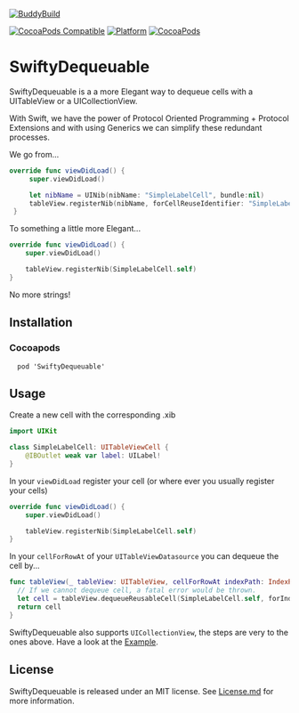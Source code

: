 [![BuddyBuild](https://dashboard.buddybuild.com/api/statusImage?appID=59ebe2953389a60001fac022&branch=master&build=latest)](https://dashboard.buddybuild.com/apps/59ebe2953389a60001fac022/build/latest?branch=master) 

[![CocoaPods Compatible](https://img.shields.io/cocoapods/v/Chamber.svg)](https://img.shields.io/cocoapods/v/SwiftyDequeuable.svg)
[![Platform](https://img.shields.io/cocoapods/p/Chamber.svg?style=flat)](http://cocoadocs.org/docsets/SwiftyDequeuable)
[![CocoaPods](https://img.shields.io/cocoapods/l/SwiftyDequeuable.svg)]()
# SwiftyDequeuable

SwiftyDequeuable is a a more Elegant way to dequeue cells with a UITableView or a UICollectionView.

With Swift, we have the power of Protocol Oriented Programming +  Protocol Extensions and with using Generics we can simplify these redundant processes.

We go from...

```swift
override func viewDidLoad() {
     super.viewDidLoad()

     let nibName = UINib(nibName: "SimpleLabelCell", bundle:nil)
     tableView.registerNib(nibName, forCellReuseIdentifier: "SimpleLabelCell")
 }

```

To something a little more Elegant...

```swift
override func viewDidLoad() {
    super.viewDidLoad()

    tableView.registerNib(SimpleLabelCell.self)
}

```

No more strings!

## Installation

### Cocoapods

```cocoapods
  pod 'SwiftyDequeuable'
```

## Usage
Create a new cell with the corresponding .xib

```swift
import UIKit

class SimpleLabelCell: UITableViewCell {
    @IBOutlet weak var label: UILabel!
}

```

In your ```viewDidLoad``` register your cell (or where ever you usually register your cells)

```swift
override func viewDidLoad() {
    super.viewDidLoad()

    tableView.registerNib(SimpleLabelCell.self)
}

```

In your ```cellForRowAt``` of your ```UITableViewDatasource``` you can dequeue the cell by...

```swift
func tableView(_ tableView: UITableView, cellForRowAt indexPath: IndexPath) -> UITableViewCell {
  // If we cannot dequeue cell, a fatal error would be thrown.
  let cell = tableView.dequeueReusableCell(SimpleLabelCell.self, forIndexPath: indexPath)
  return cell
}
```

SwiftyDequeuable also supports ```UICollectionView```, the steps are very to the ones above. Have a look at the [Example](/SwiftyDequeuableExample).

## License

SwiftyDequeuable is released under an MIT license. See [License.md](License.md) for more information.
